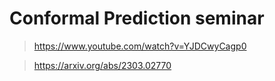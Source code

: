 # Conformal Prediction seminar

> https://www.youtube.com/watch?v=YJDCwyCagp0

> https://arxiv.org/abs/2303.02770

